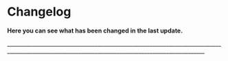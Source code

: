 # Changelog

**Here you can see what has been changed in the last update.**

\______________________________________________________________________________________________________________________________________________________



